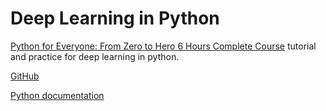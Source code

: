 # Deep Learning in Python

[Python for Everyone: From Zero to Hero 6 Hours Complete Course](https://www.youtube.com/watch?v=JZDQKj9BOoc)
tutorial and practice for deep learning in python.

[GitHub](https://github.com/HuXn-WebDev/Zero-To-Monster-Python-Course/tree/main)

[Python documentation](https://docs.python.org/3/)
 
